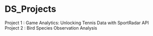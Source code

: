 # DS_Projects
Project 1 : Game Analytics: Unlocking Tennis Data with SportRadar API
Project 2 : Bird Species Observation Analysis
